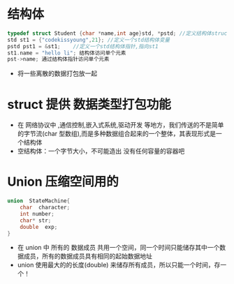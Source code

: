 # 结构体
```c++
typedef struct Student {char *name,int age}std, *pstd; //定义结构体struct Student,取别名为std
std st1 = {"codekissyoung",21}; //定义一个std结构体变量
pstd pst1 = &st1;    //定义一个std结构体指针,指向st1
st1.name = "hello li"; 结构体访问单个元素
pst->name; 通过结构体指针访问单个元素
```
- 将一些离散的数据打包放一起


# struct 提供 数据类型打包功能
- 在 网络协议中 ,通信控制,嵌入式系统,驱动开发 等地方，我们传送的不是简单的字节流(char 型数组),而是多种数据组合起来的一个整体，其表现形式是一个结构体
- 空结构体：一个字节大小，不可能造出 没有任何容量的容器吧


# Union 压缩空间用的
```c++
union  StateMachine{
    char  character;
    int number;
    char* str;
    double  exp;
}
```
- 在 union 中 所有的 数据成员 共用一个空间，同一个时间只能储存其中一个数据成员，所有的数据成员具有相同的起始数据地址
- union 使用最大的的长度(double) 来储存所有成员，所以只能一个时间，存一个！